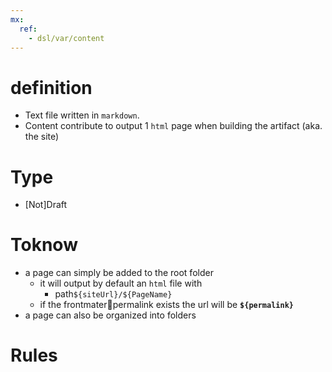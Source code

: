 ```yaml
---
mx:
  ref:
    - dsl/var/content
---
```




# definition
- Text file written in `markdown`.
- Content contribute to output 1 `html` page when building the artifact (aka. the site)

# Type
- [Not]Draft

# Toknow
- a page can simply be added to the root folder
  - it will output by default an `html` file with 
    - path`${siteUrl}/${PageName}`
  - if the frontmater:key:permalink exists the url will be **`${permalink}`**
- a page can also be organized into folders

# Rules
